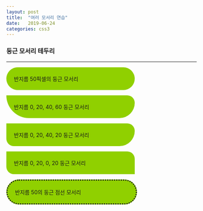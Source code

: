 ```yaml
---
layout: post
title:  "여러 모서리 연습"
date:   2019-06-24
categories: css3
---
```


<style>
  .stylish p {	background : #90D000;
width : 300px;
padding : 20px; }
  .stylish #round1 { border-radius : 50px; }
  .stylish #round2 { border-radius : 0px 20px 40px 60px; }
  .stylish #round3 { border-radius : 0px 20px 40px; }
  .stylish #round4 { border-radius : 0px 20px; }
  .stylish #round5 { border-radius : 50px; border-style : dotted; }
</style>

<div class="stylish">
  <h3>둥근 모서리 테두리</h3>
  <hr>
  <p id="round1">반지름 50픽셀의 둥근 모서리</p>
  <p id="round2">반지름 0, 20, 40, 60 둥근 모서리</p>
  <p id="round3">반지름 0, 20, 40, 20 둥근 모서리</p>
  <p id="round4">반지름 0, 20, 0, 20 둥근 모서리</p>
  <p id="round5">반지름 50의 둥근 점선 모서리</p>
</div>

